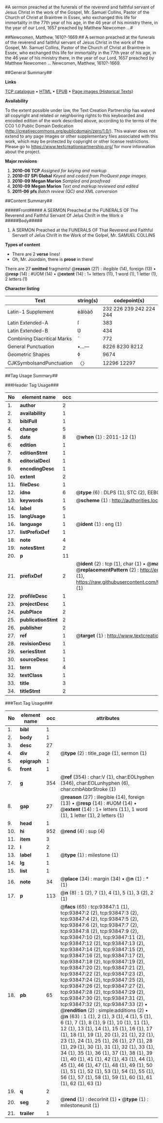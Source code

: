 #A sermon preached at the funerals of the reverend and faithful servant of Jesus Christ in the work of the Gospel, Mr. Samuel Collins, Pastor of the Church of Christ at Braintree in Essex, who exchanged this life for immortality in the 77th year of his age, in the 46 year of his ministry there, in the year of our Lord, 1657 preached by Matthew Newcomen ...#

##Newcomen, Matthew, 1610?-1669.##
A sermon preached at the funerals of the reverend and faithful servant of Jesus Christ in the work of the Gospel, Mr. Samuel Collins, Pastor of the Church of Christ at Braintree in Essex, who exchanged this life for immortality in the 77th year of his age, in the 46 year of his ministry there, in the year of our Lord, 1657 preached by Matthew Newcomen ...
Newcomen, Matthew, 1610?-1669.

##General Summary##

**Links**

[TCP catalogue](http://www.ota.ox.ac.uk/tcp/)  • 
[HTML](http://tei.it.ox.ac.uk/tcp/Texts-HTML/free/A53/A53093.html)  • 
[EPUB](http://tei.it.ox.ac.uk/tcp/Texts-EPUB/free/A53/A53093.epub) • 
[Page images (Historical Texts)](https://historicaltexts.jisc.ac.uk/eebo-12782596e)

**Availability**

To the extent possible under law, the Text Creation Partnership has waived all copyright and related or neighboring rights to this keyboarded and encoded edition of the work described above, according to the terms of the CC0 1.0 Public Domain Dedication (http://creativecommons.org/publicdomain/zero/1.0/). This waiver does not extend to any page images or other supplementary files associated with this work, which may be protected by copyright or other license restrictions. Please go to https://www.textcreationpartnership.org/ for more information about the project.

**Major revisions**

1. __2010-06__ __TCP__ *Assigned for keying and markup*
1. __2010-07__ __SPi Global__ *Keyed and coded from ProQuest page images*
1. __2010-09__ __Megan Marion__ *Sampled and proofread*
1. __2010-09__ __Megan Marion__ *Text and markup reviewed and edited*
1. __2011-06__ __pfs__ *Batch review (QC) and XML conversion*

##Content Summary##

#####Front#####
A SERMON Preached at the FUNERALS OF The Reverend and Faithful Servant Of Jeſus Chriſt in the Work o
#####Body#####

1. A SERMON Preached at the FUNERALS OF That Reverend and Faithful Servant of Jeſus Chriſt in the Work of the Goſpel, Mr. SAMUEL COLLINS

**Types of content**

  * There are 2 **verse** lines!
  * Oh, Mr. Jourdain, there is **prose** in there!

There are 27 **omitted** fragments! 
 @__reason__ (27) : illegible (14), foreign (13)  •  @__resp__ (14) : #UOM (14)  •  @__extent__ (14) : 1+ letters (11), 1 word (1), 1 letter (1), 2 letters (1)

**Character listing**


|Text|string(s)|codepoint(s)|
|---|---|---|
|Latin-1 Supplement|èâïòàô|232 226 239 242 224 244|
|Latin Extended-A|ſ|383|
|Latin Extended-B|Ʋ|434|
|Combining             Diacritical Marks|̄|772|
|General Punctuation|•…—|8226 8230 8212|
|Geometric Shapes|◊|9674|
|CJKSymbolsandPunctuation|〈〉|12296 12297|

##Tag Usage Summary##

###Header Tag Usage###

|No|element name|occ|attributes|
|---|---|---|---|
|1.|__author__|2||
|2.|__availability__|1||
|3.|__biblFull__|1||
|4.|__change__|5||
|5.|__date__|8| @__when__ (1) : 2011-12 (1)|
|6.|__edition__|1||
|7.|__editionStmt__|1||
|8.|__editorialDecl__|1||
|9.|__encodingDesc__|1||
|10.|__extent__|2||
|11.|__fileDesc__|1||
|12.|__idno__|6| @__type__ (6) : DLPS (1), STC (2), EEBO-CITATION (1), OCLC (1), VID (1)|
|13.|__keywords__|1| @__scheme__ (1) : http://authorities.loc.gov/ (1)|
|14.|__label__|5||
|15.|__langUsage__|1||
|16.|__language__|1| @__ident__ (1) : eng (1)|
|17.|__listPrefixDef__|1||
|18.|__note__|4||
|19.|__notesStmt__|2||
|20.|__p__|11||
|21.|__prefixDef__|2| @__ident__ (2) : tcp (1), char (1)  •  @__matchPattern__ (2) : ([0-9\-]+):([0-9IVX]+) (1), (.+) (1)  •  @__replacementPattern__ (2) : http://eebo.chadwyck.com/downloadtiff?vid=$1&page=$2 (1), https://raw.githubusercontent.com/textcreationpartnership/Texts/master/tcpchars.xml#$1 (1)|
|22.|__profileDesc__|1||
|23.|__projectDesc__|1||
|24.|__pubPlace__|2||
|25.|__publicationStmt__|2||
|26.|__publisher__|2||
|27.|__ref__|1| @__target__ (1) : http://www.textcreationpartnership.org/docs/. (1)|
|28.|__revisionDesc__|1||
|29.|__seriesStmt__|1||
|30.|__sourceDesc__|1||
|31.|__term__|4||
|32.|__textClass__|1||
|33.|__title__|3||
|34.|__titleStmt__|2||


###Text Tag Usage###

|No|element name|occ|attributes|
|---|---|---|---|
|1.|__bibl__|1||
|2.|__body__|1||
|3.|__desc__|27||
|4.|__div__|2| @__type__ (2) : title_page (1), sermon (1)|
|5.|__epigraph__|1||
|6.|__front__|1||
|7.|__g__|354| @__ref__ (354) : char:V (1), char:EOLhyphen (346), char:EOLunhyphen (6), char:cmbAbbrStroke (1)|
|8.|__gap__|27| @__reason__ (27) : illegible (14), foreign (13)  •  @__resp__ (14) : #UOM (14)  •  @__extent__ (14) : 1+ letters (11), 1 word (1), 1 letter (1), 2 letters (1)|
|9.|__head__|1||
|10.|__hi__|952| @__rend__ (4) : sup (4)|
|11.|__item__|3||
|12.|__l__|2||
|13.|__label__|1| @__type__ (1) : milestone (1)|
|14.|__lg__|1||
|15.|__list__|1||
|16.|__note__|34| @__place__ (34) : margin (34)  •  @__n__ (1) : * (1)|
|17.|__p__|113| @__n__ (8) : 1 (2), 7 (1), 4 (1), 5 (1), 3 (2), 2 (1)|
|18.|__pb__|65| @__facs__ (65) : tcp:93847:1 (1), tcp:93847:2 (2), tcp:93847:3 (2), tcp:93847:4 (2), tcp:93847:5 (2), tcp:93847:6 (2), tcp:93847:7 (2), tcp:93847:8 (2), tcp:93847:9 (2), tcp:93847:10 (2), tcp:93847:11 (2), tcp:93847:12 (2), tcp:93847:13 (2), tcp:93847:14 (2), tcp:93847:15 (2), tcp:93847:16 (2), tcp:93847:17 (2), tcp:93847:18 (2), tcp:93847:19 (2), tcp:93847:20 (2), tcp:93847:21 (2), tcp:93847:22 (2), tcp:93847:23 (2), tcp:93847:24 (2), tcp:93847:25 (2), tcp:93847:26 (2), tcp:93847:27 (2), tcp:93847:28 (2), tcp:93847:29 (2), tcp:93847:30 (2), tcp:93847:31 (2), tcp:93847:32 (2), tcp:93847:33 (2)  •  @__rendition__ (2) : simple:additions (2)  •  @__n__ (63) : 1 (1), 2 (1), 3 (1), 4 (1), 5 (1), 6 (1), 7 (1), 8 (1), 9 (1), 10 (1), 11 (1), 12 (1), 13 (1), 14 (1), 15 (1), 16 (1), 17 (1), 18 (1), 19 (1), 20 (1), 21 (1), 22 (1), 23 (1), 24 (1), 25 (1), 26 (1), 27 (1), 28 (1), 29 (1), 30 (1), 31 (1), 32 (1), 33 (1), 34 (1), 35 (1), 36 (1), 37 (1), 38 (1), 39 (1), 40 (1), 41 (1), 42 (1), 43 (1), 44 (1), 45 (1), 46 (1), 47 (1), 48 (1), 49 (1), 50 (1), 51 (1), 52 (1), 53 (1), 54 (1), 55 (1), 56 (1), 57 (1), 58 (1), 59 (1), 60 (1), 61 (1), 62 (1), 63 (1)|
|19.|__q__|2||
|20.|__seg__|2| @__rend__ (1) : decorInit (1)  •  @__type__ (1) : milestoneunit (1)|
|21.|__trailer__|1||
